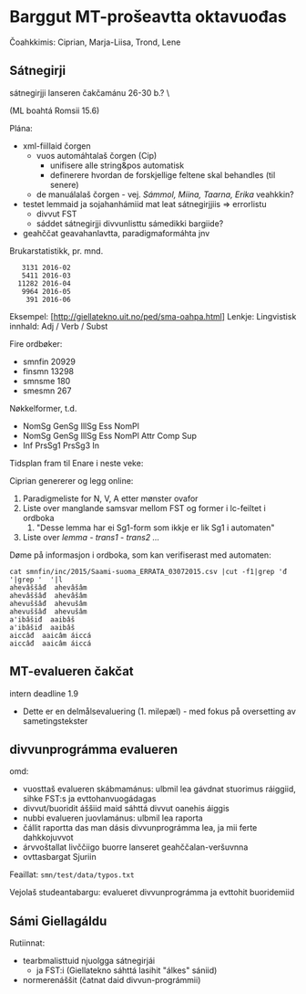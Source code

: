 # Barggut MT-prošeavtta oktavuođas  

Čoahkkimis: Ciprian, Marja-Liisa, Trond, Lene

## Sátnegirji
sátnegirjji lanseren čakčamánu 26-30 b.? \\

(ML boahtá Romsii 15.6)

Plána:
* xml-fiillaid čorgen 
    - vuos automáhtalaš čorgen (Cip) 
        - unifisere alle string&pos automatisk
        - definerere hvordan de forskjellige feltene skal behandles (til senere)
    - de manuálalaš čorgen - vej. *Sámmol, Miina, Taarna, Erika* veahkkin?
* testet lemmaid ja sojahanhámiid mat leat sátnegirjjiis => errorlistu
    - divvut FST 
    - sáddet sátnegirjji divvunlisttu sámedikki bargiide?
* geahččat geavahanlavtta, paradigmaformáhta jnv

Brukarstatistikk, pr. mnd.

```
   3131 2016-02
   5411 2016-03
  11282 2016-04
   9964 2016-05
    391 2016-06
```

Eksempel: [http://giellatekno.uit.no/ped/sma-oahpa.html]
Lenkje: Lingvistisk innhald: Adj / Verb / Subst

Fire ordbøker:
* smnfin    20929
* finsmn    13298
* smnsme    180
* smesmn    267

Nøkkelformer, t.d.
* NomSg GenSg IllSg Ess NomPl
* NomSg GenSg IllSg Ess NomPl Attr Comp Sup
* Inf PrsSg1 PrsSg3 In

Tidsplan fram til Enare i neste veke:

Ciprian genererer og legg online:
1. Paradigmeliste for N, V, A etter mønster ovafor
1. Liste over manglande samsvar mellom FST og former i lc-feiltet i ordboka
    1. "Desse lemma har ei Sg1-form som ikkje er lik Sg1 i automaten"
1. Liste over *lemma - trans1 - trans2 ...*

Døme på informasjon i ordboka, som kan verifiserast med automaten:

```
cat smnfin/inc/2015/Saami-suoma_ERRATA_03072015.csv |cut -f1|grep 'đ '|grep '  '|l
ahevâššâđ  ahevâšâm     
ahevâššâđ  ahevâšâm     
ahevuššâđ  ahevušâm     
ahevuššâđ  ahevušâm     
a'ibâšiđ  aaibâš     
a'ibâšiđ  aaibâš     
aiccâđ  aaicâm áiccá     
aiccâđ  aaicâm áiccá 
```

##  MT-evalueren čakčat 
intern deadline 1.9
* Dette er en delmålsevaluering (1. milepæl) - med fokus på oversetting av sametingstekster

##  divvunprográmma evalueren
omd:
* vuosttaš evalueren skábmamánus: ulbmil lea gávdnat stuorimus ráiggiid, sihke FST:s ja evttohanvuogádagas
* divvut/buoridit áššiid maid sáhttá divvut oanehis áiggis
* nubbi evalueren juovlamánus: ulbmil lea raporta
* čállit raportta das man dásis divvunprográmma lea, ja mii ferte dahkkojuvvot
* árvvoštallat livččiigo buorre lanseret geahččalan-veršuvnna
* ovttasbargat Sjuriin

Feaillat: `smn/test/data/typos.txt`

Vejolaš studeantabargu: evalueret divvunprográmma ja evttohit buoridemiid

##  Sámi Giellagáldu
Rutiinnat:
* tearbmalisttuid njuolgga sátnegirjái 
    - ja FST:i (Giellatekno sáhttá lasihit "álkes" sániid)
* normerenáššit (čatnat daid divvun-prográmmii)

